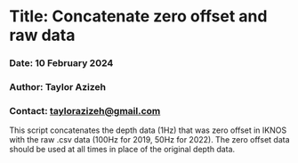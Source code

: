 # Title: Concatenate zero offset and raw data  
### Date: 10 February 2024  
### Author: Taylor Azizeh  
### Contact: taylorazizeh@gmail.com  
This script concatenates the depth data (1Hz) that was zero offset in IKNOS with the raw .csv data (100Hz for 2019, 50Hz for 2022). The zero offset data should be used at all times in place of the original depth data.  
